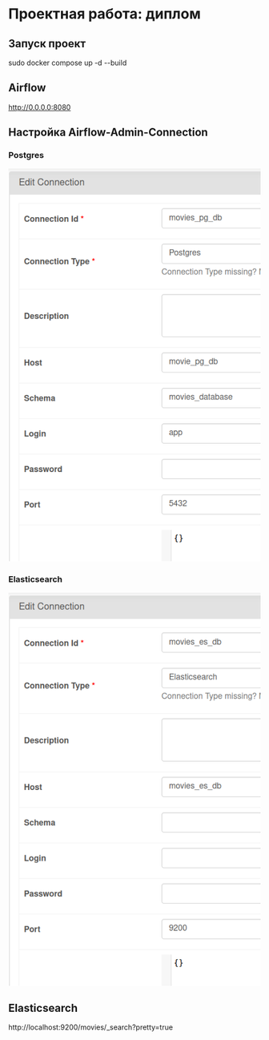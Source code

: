 # Проектная работа: диплом

## Запуск проект
sudo docker compose up -d --build

## Airflow
http://0.0.0.0:8080

## Настройка Airflow-Admin-Connection
### Postgres
![Postgres](images%2Fmovies_pg_db.png)

### Elasticsearch
![Elasticsearch](images%2Fmovies_es_db.png)

## Elasticsearch
http://localhost:9200/movies/_search?pretty=true